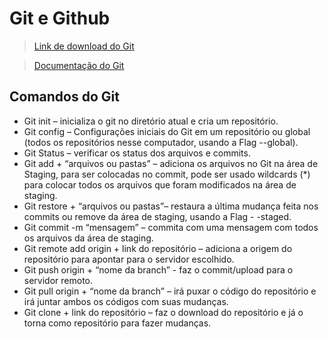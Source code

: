 # Git e Github
>[Link de download do Git](https://git-scm.com/downloads)

>[Documentação do Git](https://git-scm.com/docs)

## Comandos do Git
- Git init – inicializa o git no diretório atual e cria um repositório.
- Git config – Configurações iniciais do Git em um repositório ou global (todos os repositórios nesse computador, usando a Flag --global).
- Git Status – verificar os status dos arquivos e commits.
- Git add + “arquivos ou pastas” – adiciona os arquivos no Git na área de Staging, para ser colocadas no commit, pode ser usado wildcards (*) para colocar todos os arquivos que foram modificados na área de staging.
- Git restore + “arquivos ou pastas”– restaura a última mudança feita nos commits ou remove da área de staging, usando a Flag - -staged.
- Git commit -m “mensagem” – commita com uma mensagem com todos os arquivos da área de staging.
- Git remote add origin + link do repositório – adiciona a origem do repositório para apontar para o servidor escolhido.
- Git push origin + “nome da branch” - faz o commit/upload para o servidor remoto.
- Git pull origin + “nome da branch” – irá puxar o código do repositório e irá juntar ambos os códigos com suas mudanças.
- Git clone + link do repositório – faz o download do repositório e já o torna como repositório para fazer mudanças.

